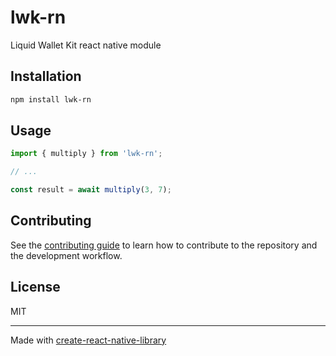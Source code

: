 # lwk-rn

Liquid Wallet Kit react native module

## Installation

```sh
npm install lwk-rn
```

## Usage


```js
import { multiply } from 'lwk-rn';

// ...

const result = await multiply(3, 7);
```


## Contributing

See the [contributing guide](CONTRIBUTING.md) to learn how to contribute to the repository and the development workflow.

## License

MIT

---

Made with [create-react-native-library](https://github.com/callstack/react-native-builder-bob)
